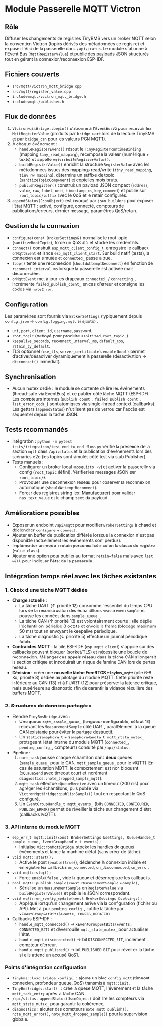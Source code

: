 # Module Passerelle MQTT Victron

## Rôle
Diffuser les changements de registres TinyBMS vers un broker MQTT selon la convention Victron (topics dérivés des métadonnées de registre) et exposer l'état de la passerelle dans `/api/status`. Le module s'abonne à l'Event Bus (`MqttRegisterValue`) et publie des payloads JSON structurés tout en gérant la connexion/reconnexion ESP-IDF.

## Fichiers couverts
- `src/mqtt/victron_mqtt_bridge.cpp`
- `src/mqtt/register_value.cpp`
- `include/mqtt/victron_mqtt_bridge.h`
- `include/mqtt/publisher.h`

## Flux de données
1. `VictronMqttBridge::begin()` s'abonne à l'`EventBusV2` pour recevoir les `MqttRegisterValue` (produits par `bridge_uart` lors de la lecture TinyBMS et par `bridge_can` pour les valeurs PGN MQTT).
2. À chaque événement :
   - `handleRegisterEvent()` résout le `TinyRegisterRuntimeBinding` (mapping `tiny_read_mapping`), recompose la valeur (numérique + texte) et appelle `mqtt::buildRegisterValue()`.
   - `buildRegisterValue()` enrichit la structure `RegisterValue` avec les métadonnées issues des mappings read/write (`tiny_read_mapping`, `tiny_rw_mapping`), détermine un suffixe de topic (`sanitizeTopicComponent`) et copie les mots bruts.
   - `publishRegister()` construit un payload JSON compact (`address`, `value`, `raw`, `label`, `unit`, `timestamp_ms`, `key`, `comment`) et publie sur `root_topic/suffix` avec le QoS et le retain configurés.
3. `appendStatus(JsonObject)` est invoqué par `json_builders` pour exposer l'état MQTT : activé, configuré, connecté, compteurs de publications/erreurs, dernier message, paramètres QoS/retain.

## Gestion de la connexion
- `configure(const BrokerSettings&)` normalise le root topic (`sanitizeRootTopic`), force un QoS ≤ 2 et stocke les credentials.
- `connect()` construit `esp_mqtt_client_config_t`, enregistre le callback `onMqttEvent` et lance `esp_mqtt_client_start`. Sur build natif (tests), la connexion est simulée et `connected_` passe à true.
- `loop()` tente une reconnexion (`shouldAttemptReconnect`) en fonction de `reconnect_interval_ms` lorsque la passerelle est activée mais déconnectée.
- `onMqttEvent` met à jour les drapeaux `connected_` / `connecting_`, incrémente `failed_publish_count_` en cas d'erreur et consigne les codes via `noteError`.

## Configuration
Les paramètres sont fournis via `BrokerSettings` (typiquement depuis `config.json` → `config.logging.mqtt` si ajouté) :
- `uri`, `port`, `client_id`, `username`, `password`.
- `root_topic` (nettoyé pour produire `sanitized_root_topic_`).
- `keepalive_seconds`, `reconnect_interval_ms`, `default_qos`, `retain_by_default`.
- TLS optionnel (`use_tls`, `server_certificate`).
`enable(bool)` permet d'activer/désactiver dynamiquement la passerelle (désactivation ⇒ `disconnect()` immédiat).

## Synchronisation
- Aucun mutex dédié : le module se contente de lire les événements (thread-safe via EventBus) et de publier côté tâche MQTT (ESP-IDF). Les compteurs internes (`publish_count_`, `failed_publish_count_`, `last_error_code_`) sont atomiques via single-thread context (callbacks). Les getters (`appendStatus`) n'utilisent pas de verrou car l'accès est séquentiel depuis la tâche JSON.

## Tests recommandés
- Intégration : `python -m pytest tests/integration/test_end_to_end_flow.py` vérifie la présence de la section `mqtt` dans `/api/status` et la publication d'événements lors des scénarios e2e (les topics sont simulés côté test via stub Publisher).
- Tests manuels :
  - Configurer un broker local (`mosquitto -v`) et activer la passerelle via config (`root_topic` défini). Vérifier les messages JSON sur `root_topic/#`.
  - Provoquer une déconnexion réseau pour observer la reconnexion automatique (`shouldAttemptReconnect`).
  - Forcer des registres string (ex: Manufacturer) pour valider `has_text_value` et le champ `text` du payload.

## Améliorations possibles
- Exposer un endpoint `/api/mqtt` pour modifier `BrokerSettings` à chaud et déclencher `configure` + `connect`.
- Ajouter un buffer de publication différée lorsque la connexion n'est pas disponible (actuellement les événements sont perdus).
- Implémenter un mode « retain personnalisé » selon la classe de registre (`value_class`).
- Ajouter une option pour publier au format `retain=false` mais avec `last will` pour indiquer l'état de la passerelle.

## Intégration temps réel avec les tâches existantes

### 1. Choix d'une tâche MQTT dédiée
- **Charge actuelle** :
  - La tâche UART (↑ priorité 12) consomme l'essentiel du temps CPU lors de la reconstruction des échantillons `MeasurementSample` et pousse les données dans `sample_queue_`.
  - La tâche CAN (↑ priorité 13) est volontairement courte : elle dépile l'échantillon, sérialise 8 octets et envoie le frame (blocage maximum 50 ms) tout en envoyant le keepalive périodique.
  - La tâche diagnostic (↓ priorité 5) effectue un journal périodique faible.
- **Contraintes MQTT** : la pile ESP-IDF (`esp_mqtt_client`) s'appuie sur des callbacks pouvant bloquer (socket/TLS) et nécessite une boucle de reconnexion. Mélanger ces appels réseau dans la tâche CAN allongerait la section critique et introduirait un risque de famine CAN lors de pertes réseau.
- **Décision** : créer une **nouvelle tâche FreeRTOS `tinybms_mqtt`** (pile 6–8 Ko, priorité 8) dédiée au pilotage du module MQTT. Cette priorité reste inférieure au CAN (13) et à l'UART (12) pour préserver la latence critique, mais supérieure au diagnostic afin de garantir la vidange régulière des buffers MQTT.

### 2. Structures de données partagées
- Étendre `TinyBmsBridge` avec :
  - Une queue `mqtt_sample_queue_` (longueur configurable, défaut 16) recevant les `MeasurementSample` côté UART, parallèlement à la queue CAN existante pour éviter le partage destructif.
  - Un `StaticSemaphore_t` + `SemaphoreHandle_t mqtt_state_mutex_` protégeant l'état interne du module MQTT (`connected_`, `pending_config_`, compteurs) consulté par `/api/status`.
- Pipeline :
  1. `uart_task` pousse chaque échantillon dans **deux** queues (`sample_queue_` pour le CAN, `mqtt_sample_queue_` pour le MQTT). En cas de saturation MQTT, le comportement est non bloquant (`xQueueSend` avec timeout court et incrément `diagnostics::note_dropped_sample_mqtt`).
  2. `mqtt_task` effectue `xQueueReceive` avec un timeout (200 ms) pour agréger les échantillons, puis publie via `VictronMqttBridge::publishSample()` tout en respectant le QoS configuré.
  3. Un `EventGroupHandle_t mqtt_events_` (bits `CONNECTED`, `CONFIGURED`, `PUBLISH_ERROR`) permet de réveiller la tâche sur changement d'état (callbacks MQTT).

### 3. API interne du module MQTT
- `esp_err_t mqtt::init(const BrokerSettings &settings, QueueHandle_t sample_queue, EventGroupHandle_t events);`
  - Initialise `VictronMqttBridge`, stocke les handles de queue/événements et lance la machine d'état (sans créer de tâche).
- `void mqtt::start();`
  - Active le pont (`enable(true)`), déclenche la connexion initiale et enregistre les callbacks `on_connected`, `on_disconnected`, `on_error`.
- `void mqtt::stop();`
  - Force `enable(false)`, vide la queue et désenregistre les callbacks.
- `bool mqtt::publish_sample(const MeasurementSample &sample);`
  - Sérialise un `MeasurementSample` en `RegisterValue` via `buildRegisterValue()` et publie le JSON correspondant.
- `void mqtt::on_config_update(const BrokerSettings &settings);`
  - Appliqué lorsqu'un changement arrive via la configuration (fichier ou API). Met à jour `pending_config_`, notifie la tâche par `xEventGroupSetBits(events, CONFIG_UPDATED)`.
- Callbacks ESP-IDF :
  - `handle_mqtt_connected()` → `xEventGroupSetBits(events, CONNECTED_BIT)` et déverrouille `mqtt_state_mutex_` pour actualiser l'état.
  - `handle_mqtt_disconnected()` → bit `DISCONNECTED_BIT`, incrément compteur d'erreur.
  - `handle_mqtt_published()` → bit `PUBLISHED_BIT` pour réveiller la tâche si elle attend un accusé QoS1.

### Points d'intégration configuration
- `tinybms::load_bridge_config()` : ajoute un bloc `config.mqtt` (timeout connexion, profondeur queue, QoS) transmis à `mqtt::init`.
- `TinyBmsBridge::start()` : crée la queue MQTT, l'événement et la tâche `mqtt_task_entry` après la tâche CAN.
- `/api/status` : `appendStatus(JsonObject)` doit lire les compteurs via `mqtt_state_mutex_` pour garantir la cohérence.
- `diagnostics` : ajouter des compteurs `note_mqtt_publish()`, `note_mqtt_error()`, `note_mqtt_dropped_sample()` pour la supervision globale.
